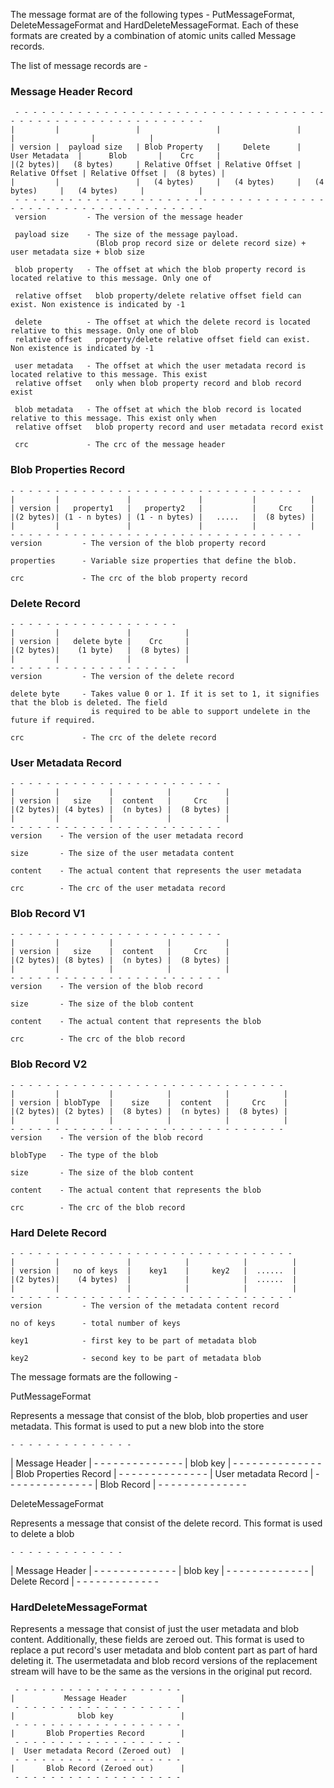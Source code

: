 The message format are of the following types - PutMessageFormat, DeleteMessageFormat and HardDeleteMessageFormat. Each of these formats are created by a combination of atomic units called Message records. 

The list of message records are -

### Message Header Record

     - - - - - - - - - - - - - - - - - - - - - - - - - - - - - - - - - - - - - - - - - - - - - - - - - - - - - - - - -
    |         |                 |                 |                 |                 |                 |            |
    | version |  payload size   | Blob Property   |     Delete      |  User Metadata  |      Blob       |    Crc     |
    |(2 bytes)|   (8 bytes)     | Relative Offset | Relative Offset | Relative Offset | Relative Offset |  (8 bytes) |
    |         |                 |   (4 bytes)     |   (4 bytes)     |   (4 bytes)     |   (4 bytes)     |            |
     - - - - - - - - - - - - - - - - - - - - - - - - - - - - - - - - - - - - - - - - - - - - - - - - - - - - - - - - -
     version         - The version of the message header
     
     payload size    - The size of the message payload.
                       (Blob prop record size or delete record size) + user metadata size + blob size
     
     blob property   - The offset at which the blob property record is located relative to this message. Only one of
     
     relative offset   blob property/delete relative offset field can exist. Non existence is indicated by -1
     
     delete          - The offset at which the delete record is located relative to this message. Only one of blob
     relative offset   property/delete relative offset field can exist. Non existence is indicated by -1
   
     user metadata   - The offset at which the user metadata record is located relative to this message. This exist
     relative offset   only when blob property record and blob record exist
   
     blob metadata   - The offset at which the blob record is located relative to this message. This exist only when
     relative offset   blob property record and user metadata record exist
   
     crc             - The crc of the message header

### Blob Properties Record

    - - - - - - - - - - - - - - - - - - - - - - - - - - - - - - - - -
    |         |               |               |           |            |
    | version |   property1   |   property2   |           |     Crc    |
    |(2 bytes)| (1 - n bytes) | (1 - n bytes) |   .....   |  (8 bytes) |
    |         |               |               |           |            |
    - - - - - - - - - - - - - - - - - - - - - - - - - - - - - - - - -
    version         - The version of the blob property record
   
    properties      - Variable size properties that define the blob.
   
    crc             - The crc of the blob property record


### Delete Record
    - - - - - - - - - - - - - - - - - - -
    |         |               |            |
    | version |   delete byte |    Crc     |
    |(2 bytes)|    (1 byte)   |  (8 bytes) |
    |         |               |            |
    - - - - - - - - - - - - - - - - - - -
    version         - The version of the delete record
   
    delete byte     - Takes value 0 or 1. If it is set to 1, it signifies that the blob is deleted. The field
                      is required to be able to support undelete in the future if required.
   
    crc             - The crc of the delete record


### User Metadata Record

    - - - - - - - - - - - - - - - - - - - - - - - -
    |         |           |            |            |
    | version |   size    |  content   |     Crc    |
    |(2 bytes)| (4 bytes) |  (n bytes) |  (8 bytes) |
    |         |           |            |            |
    - - - - - - - - - - - - - - - - - - - - - - - -
    version    - The version of the user metadata record
   
    size       - The size of the user metadata content
   
    content    - The actual content that represents the user metadata
   
    crc        - The crc of the user metadata record

### Blob Record V1
    - - - - - - - - - - - - - - - - - - - - - - - -
    |         |           |            |            |
    | version |   size    |  content   |     Crc    |
    |(2 bytes)| (8 bytes) |  (n bytes) |  (8 bytes) |
    |         |           |            |            |
    - - - - - - - - - - - - - - - - - - - - - - - -
    version    - The version of the blob record
   
    size       - The size of the blob content
   
    content    - The actual content that represents the blob
   
    crc        - The crc of the blob record
   
### Blob Record V2

    - - - - - - - - - - - - - - - - - - - - - - - - - - - - - - -
    |         |           |            |            |            |
    | version | blobType  |    size    |  content   |     Crc    |
    |(2 bytes)| (2 bytes) |  (8 bytes) |  (n bytes) |  (8 bytes) |
    |         |           |            |            |            |
    - - - - - - - - - - - - - - - - - - - - - - - - - - - - - - -
    version    - The version of the blob record
   
    blobType   - The type of the blob
   
    size       - The size of the blob content
   
    content    - The actual content that represents the blob
   
    crc        - The crc of the blob record

### Hard Delete Record

    - - - - - - - - - - - - - - - - - - - - - - - - - - - - - - - -
    |         |               |            |            |          |
    | version |   no of keys  |    key1    |     key2   |  ......  |
    |(2 bytes)|    (4 bytes)  |            |            |  ......  |
    |         |               |            |            |          |
    - - - - - - - - - - - - - - - - - - - - - - - - - - - - - - - -
    version         - The version of the metadata content record
   
    no of keys      - total number of keys
   
    key1            - first key to be part of metadata blob
   
    key2            - second key to be part of metadata blob


The message formats are the following -

PutMessageFormat

 Represents a message that consist of the blob, blob properties and user metadata.
 This format is used to put a new blob into the store
 
    - - - - - - - - - - - - - -
   |     Message Header        |
    - - - - - - - - - - - - - -
   |       blob key            |
    - - - - - - - - - - - - - -
   |  Blob Properties Record   |
    - - - - - - - - - - - - - -
   |  User metadata Record     |
    - - - - - - - - - - - - - -
   |       Blob Record         |
    - - - - - - - - - - - - - -

DeleteMessageFormat

Represents a message that consist of the delete record.
This format is used to delete a blob
 
    - - - - - - - - - - - - -
   |     Message Header      |
    - - - - - - - - - - - - -
   |       blob key          |
    - - - - - - - - - - - - -
   |      Delete Record      |
    - - - - - - - - - - - - -

### HardDeleteMessageFormat

Represents a message that consist of just the user metadata and blob content. Additionally, these fields are zeroed out.
This format is used to replace a put record's user metadata and blob content part as part of hard deleting it.
The usermetadata and blob record versions of the replacement stream will have to be the same as the versions in
the original put record.  
 
     - - - - - - - - - - - - - - - - - - -
    |           Message Header            |
     - - - - - - - - - - - - - - - - - - -
    |              blob key               |
     - - - - - - - - - - - - - - - - - - -
    |       Blob Properties Record        |
     - - - - - - - - - - - - - - - - - - -
    |  User metadata Record (Zeroed out)  |
     - - - - - - - - - - - - - - - - - - -
    |       Blob Record (Zeroed out)      |
     - - - - - - - - - - - - - - - - - - -